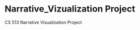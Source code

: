 # Narrative_Vizualization Project
CS 513 Narrative Visualization Project


<html>
<script src='https://d3js.org/d3.v5.min.js'></script>
<style> circle {fill: lightblue; stroke: black;} </style>
<body onload='init()'>
<svg width=300 height=300>
</svg>
<script>
async function init() {

scaleL = d3.scaleLog().domain([10,150]).range([0,200]) 
scaleY = d3.scaleLog().domain([10,150]).range([200,0]) 
const data = await d3.csv(
        'https://flunky.github.io/cars2017.csv');
    d3.select("svg")
      .append("g")
        .attr("transform","translate(50,50)")
      .selectAll('circle')
      .data(data)
      .enter()
      .append('circle')
         .attr("cx", function(d,i) { return scaleL(d["AverageCityMPG"]); })
         .attr("cy", function(d,i) { return 200 -
                                         scaleL(d["AverageHighwayMPG"]);})
         .attr("r", function(d,i) { return (2 + +d["EngineCylinders"]);});

d3.select("svg").append("g")
   .attr("transform","translate(50,50)")
   .attr("fill","none")
   .attr("font-size","10")
   .attr("font-family","sans-serif")
   .attr("text-anchor","end")
.call(d3.axisLeft(scaleY).tickFormat(d3.format("~s")).tickValues([10,20,50,100]));

d3.select("svg").append("g")
   .attr("transform","translate(50,250)")
   .attr("fill","none")
   .attr("font-size","10")
   .attr("font-family","sans-serif")
   .attr("text-anchor","end")
   .call(d3.axisBottom(scaleL).tickFormat(d3.format("~s")).tickValues([10,20,50,100]));
  
  }
</script>
</body>
</html>
  
  
  

  

